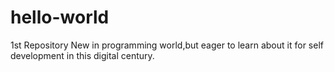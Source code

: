 # hello-world
1st Repository
New in programming world,but eager to learn about it for self development in this digital century.
